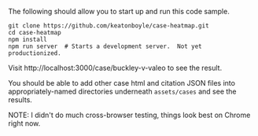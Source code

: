 The following should allow you to start up and run this code sample.

```shell
git clone https://github.com/keatonboyle/case-heatmap.git
cd case-heatmap
npm install
npm run server  # Starts a development server.  Not yet productionized.
```

Visit http://localhost:3000/case/buckley-v-valeo to see the result.

You should be able to add other case html and citation JSON files into appropriately-named directories underneath `assets/cases` and see the results.

NOTE: I didn't do much cross-browser testing, things look best on Chrome right now.
